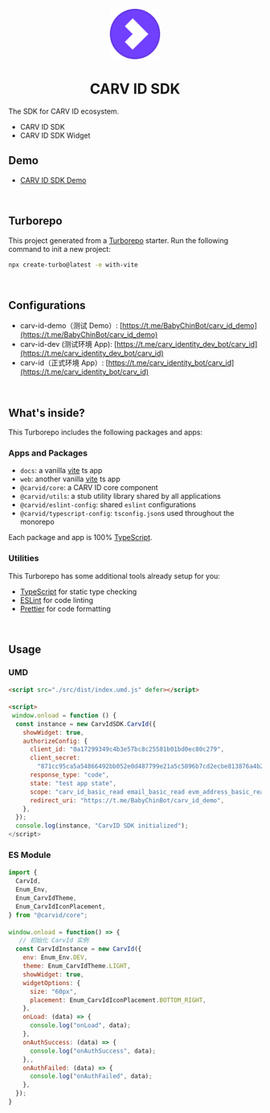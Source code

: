 <p align="center">
  <img src="./stories/assets/carv_id.svg" style="width:100px;" alt="CARV ID logo" />
</p>
<h1 align="center">CARV ID SDK</h1>


The SDK for CARV ID ecosystem.

- CARV ID SDK
- CARV ID SDK Widget

## Demo

 - <a target="_blank" href="https://carv-id-test.carv.io/">CARV ID SDK Demo</a>

<br/>


## Turborepo

This project generated from a [Turborepo](https://turbo.build/repo/docs) starter. Run the following command to init a new project:

```sh
npx create-turbo@latest -e with-vite
```
<br/>

## Configurations

-  carv-id-demo（测试 Demo）: [https://t.me/BabyChinBot/carv_id_demo](https://t.me/BabyChinBot/carv_id_demo)
-  carv-id-dev (测试环境 App): [https://t.me/carv_identity_dev_bot/carv_id](https://t.me/carv_identity_dev_bot/carv_id)
-  carv-id（正式环境 App）: [https://t.me/carv_identity_bot/carv_id](https://t.me/carv_identity_bot/carv_id)

<br/>

## What's inside?

This Turborepo includes the following packages and apps:

### Apps and Packages

- `docs`: a vanilla [vite](https://vitejs.dev) ts app
- `web`: another vanilla [vite](https://vitejs.dev) ts app
- `@carvid/core`: a CARV ID core component
- `@carvid/utils`: a stub utility library shared by all applications
- `@carvid/eslint-config`: shared `eslint` configurations
- `@carvid/typescript-config`: `tsconfig.json`s used throughout the monorepo

Each package and app is 100% [TypeScript](https://www.typescriptlang.org/).

### Utilities

This Turborepo has some additional tools already setup for you:

- [TypeScript](https://www.typescriptlang.org/) for static type checking
- [ESLint](https://eslint.org/) for code linting
- [Prettier](https://prettier.io) for code formatting

<br/>

## Usage

### UMD
```html
<script src="./src/dist/index.umd.js" defer></script>

<script>
 window.onload = function () {
  const instance = new CarvIdSDK.CarvId({
    showWidget: true,
    authorizeConfig: {
      client_id: "0a17299349c4b3e57bc8c25581b01bd0ec80c279",
      client_secret:
        "871cc95ca5a54866492bb052e0d487799e21a5c5896b7cd2ecbe813876a4b286",
      response_type: "code",
      state: "test app state",
      scope: "carv_id_basic_read email_basic_read evm_address_basic_read",
      redirect_uri: "https://t.me/BabyChinBot/carv_id_demo",
    },
  });
  console.log(instance, "CarvID SDK initialized");
</script>
```

### ES Module
```js
import {
  CarvId,
  Enum_Env,
  Enum_CarvIdTheme,
  Enum_CarvIdIconPlacement,
} from "@carvid/core";

window.onload = function() => {
   // 初始化 CarvId 实例
  const CarvIdInstance = new CarvId({
    env: Enum_Env.DEV,
    theme: Enum_CarvIdTheme.LIGHT,
    showWidget: true,
    widgetOptions: {
      size: "60px",
      placement: Enum_CarvIdIconPlacement.BOTTOM_RIGHT,
    },
    onLoad: (data) => {
      console.log("onLoad", data);
    },
    onAuthSuccess: (data) => {
      console.log("onAuthSuccess", data);
    },,
    onAuthFailed: (data) => {
      console.log("onAuthFailed", data);
    },
  });
}
```